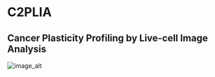 # C2PLIA
## Cancer Plasticity Profiling by Live-cell Image Analysis


![image_alt](https://github.com/Durdam/C2PLIA/blob/75f0bb511660a888c34db3c084c294e8c35c112d/Images/Pipeline_framework.png)
